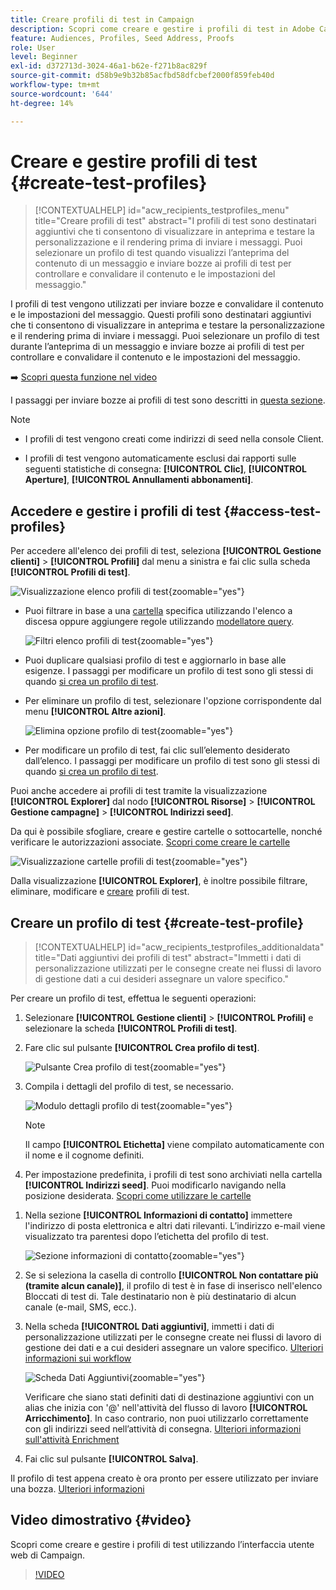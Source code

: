 ```yaml
---
title: Creare profili di test in Campaign
description: Scopri come creare e gestire i profili di test in Adobe Campaign
feature: Audiences, Profiles, Seed Address, Proofs
role: User
level: Beginner
exl-id: d372713d-3024-46a1-b62e-f271b8ac829f
source-git-commit: d58b9e9b32b85acfbd58dfcbef2000f859feb40d
workflow-type: tm+mt
source-wordcount: '644'
ht-degree: 14%

---
```


# Creare e gestire profili di test {#create-test-profiles}

>[!CONTEXTUALHELP]
>id="acw_recipients_testprofiles_menu"
>title="Creare profili di test"
>abstract="I profili di test sono destinatari aggiuntivi che ti consentono di visualizzare in anteprima e testare la personalizzazione e il rendering prima di inviare i messaggi. Puoi selezionare un profilo di test quando visualizzi l’anteprima del contenuto di un messaggio e inviare bozze ai profili di test per controllare e convalidare il contenuto e le impostazioni del messaggio."

I profili di test vengono utilizzati per inviare bozze e convalidare il contenuto e le impostazioni del messaggio. Questi profili sono destinatari aggiuntivi che ti consentono di visualizzare in anteprima e testare la personalizzazione e il rendering prima di inviare i messaggi. Puoi selezionare un profilo di test durante l’anteprima di un messaggio e inviare bozze ai profili di test per controllare e convalidare il contenuto e le impostazioni del messaggio.

➡️ [Scopri questa funzione nel video](#video)

<!--Learn more about test profiles in the [Campaign v8 (client console) documentation](https://experienceleague.adobe.com/docs/campaign/campaign-v8/audience/add-profiles/test-profiles.html){target="_blank"}.-->

I passaggi per inviare bozze ai profili di test sono descritti in [questa sezione](../preview-test/test-deliveries.md#test-profiles).

>[!NOTE]
>
>* I profili di test vengono creati come indirizzi di seed nella console Client.
>
>* I profili di test vengono automaticamente esclusi dai rapporti sulle seguenti statistiche di consegna: **[!UICONTROL Clic]**, **[!UICONTROL Aperture]**, **[!UICONTROL Annullamenti abbonamenti]**.

## Accedere e gestire i profili di test {#access-test-profiles}

Per accedere all&#39;elenco dei profili di test, seleziona **[!UICONTROL Gestione clienti]** > **[!UICONTROL Profili]** dal menu a sinistra e fai clic sulla scheda **[!UICONTROL Profili di test]**.

![Visualizzazione elenco profili di test](assets/test-profile-list.png){zoomable="yes"}

* Puoi filtrare in base a una [cartella](../get-started/permissions.md#folders) specifica utilizzando l&#39;elenco a discesa oppure aggiungere regole utilizzando [modellatore query](../query/query-modeler-overview.md).

  ![Filtri elenco profili di test](assets/test-profile-list-filters.png){zoomable="yes"}

* Puoi duplicare qualsiasi profilo di test e aggiornarlo in base alle esigenze. I passaggi per modificare un profilo di test sono gli stessi di quando [si crea un profilo di test](#create-test-profile).

* Per eliminare un profilo di test, selezionare l&#39;opzione corrispondente dal menu **[!UICONTROL Altre azioni]**.

  ![Elimina opzione profilo di test](assets/test-profile-list-delete.png){zoomable="yes"}

* Per modificare un profilo di test, fai clic sull’elemento desiderato dall’elenco. I passaggi per modificare un profilo di test sono gli stessi di quando [si crea un profilo di test](#create-test-profile).

Puoi anche accedere ai profili di test tramite la visualizzazione **[!UICONTROL Explorer]** dal nodo **[!UICONTROL Risorse]** > **[!UICONTROL Gestione campagne]** > **[!UICONTROL Indirizzi seed]**.

Da qui è possibile sfogliare, creare e gestire cartelle o sottocartelle, nonché verificare le autorizzazioni associate. [Scopri come creare le cartelle](../get-started/permissions.md#folders)

![Visualizzazione cartelle profili di test](assets/test-profiles-folders.png){zoomable="yes"}

Dalla visualizzazione **[!UICONTROL Explorer]**, è inoltre possibile filtrare, eliminare, modificare e [creare](#create-test-profile) profili di test.

## Creare un profilo di test {#create-test-profile}

>[!CONTEXTUALHELP]
>id="acw_recipients_testprofiles_additionaldata"
>title="Dati aggiuntivi dei profili di test"
>abstract="Immetti i dati di personalizzazione utilizzati per le consegne create nei flussi di lavoro di gestione dati a cui desideri assegnare un valore specifico."

Per creare un profilo di test, effettua le seguenti operazioni:

1. Selezionare **[!UICONTROL Gestione clienti]** > **[!UICONTROL Profili]** e selezionare la scheda **[!UICONTROL Profili di test]**.

1. Fare clic sul pulsante **[!UICONTROL Crea profilo di test]**.

   ![Pulsante Crea profilo di test](assets/test-profile-create.png){zoomable="yes"}

1. Compila i dettagli del profilo di test, se necessario. <!--Most of the fields are the same as when creating profiles. [Learn more]-->

   ![Modulo dettagli profilo di test](assets/test-profile-details.png){zoomable="yes"}

   >[!NOTE]
   >
   >Il campo **[!UICONTROL Etichetta]** viene compilato automaticamente con il nome e il cognome definiti.

1. Per impostazione predefinita, i profili di test sono archiviati nella cartella **[!UICONTROL Indirizzi seed]**. Puoi modificarlo navigando nella posizione desiderata. [Scopri come utilizzare le cartelle](../get-started/permissions.md#folders)

   <!--![](assets/test-profile-folder.png){zoomable="yes"}-->

<!--
You do not need to enter all fields of each tab when creating a seed address. Missing personalization elements are entered randomly during delivery analysis. (Not valid?)
-->

1. Nella sezione **[!UICONTROL Informazioni di contatto]** immettere l&#39;indirizzo di posta elettronica e altri dati rilevanti. L’indirizzo e-mail viene visualizzato tra parentesi dopo l’etichetta del profilo di test.

   ![Sezione informazioni di contatto](assets/test-profile-address.png){zoomable="yes"}

1. Se si seleziona la casella di controllo **[!UICONTROL Non contattare più (tramite alcun canale)]**, il profilo di test è in fase di inserisco nell&#39;elenco Bloccati di test di. Tale destinatario non è più destinatario di alcun canale (e-mail, SMS, ecc.).

1. Nella scheda **[!UICONTROL Dati aggiuntivi]**, immetti i dati di personalizzazione utilizzati per le consegne create nei flussi di lavoro di gestione dei dati e a cui desideri assegnare un valore specifico. [Ulteriori informazioni sui workflow](../workflows/gs-workflows.md)

   ![Scheda Dati Aggiuntivi](assets/test-profile-additional-data.png){zoomable="yes"}

   Verificare che siano stati definiti dati di destinazione aggiuntivi con un alias che inizia con &#39;@&#39; nell&#39;attività del flusso di lavoro **[!UICONTROL Arricchimento]**. In caso contrario, non puoi utilizzarlo correttamente con gli indirizzi seed nell’attività di consegna. [Ulteriori informazioni sull&#39;attività Enrichment](../workflows/activities/enrichment.md)

1. Fai clic sul pulsante **[!UICONTROL Salva]**.

Il profilo di test appena creato è ora pronto per essere utilizzato per inviare una bozza. [Ulteriori informazioni](../preview-test/test-deliveries.md#test-profiles)

<!--Use test profiles in Direct mail? cf v7/v8-->

## Video dimostrativo {#video}

Scopri come creare e gestire i profili di test utilizzando l’interfaccia utente web di Campaign.

>[!VIDEO](https://video.tv.adobe.com/v/3442844?quality=12)